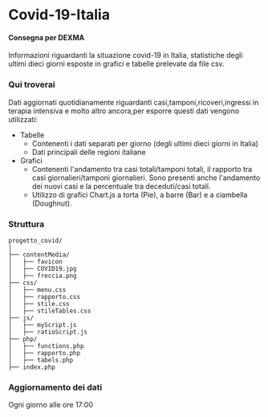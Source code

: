 # Covid-19-Italia
#### Consegna per DEXMA
Informazioni riguardanti la situazione covid-19 in Italia, statistiche degli ultimi dieci giorni esposte in grafici e tabelle prelevate da file csv.

### Qui troverai
Dati aggiornati quotidianamente riguardanti casi,tamponi,ricoveri,ingressi in terapia intensiva e molto altro ancora,per esporre questi dati vengono utilizzati:
* Tabelle
  * Contenenti i dati separati per giorno (degli ultimi dieci giorni in Italia)
  * Dati principali delle regioni italiane
* Grafici 
  * Contenenti l'andamento tra casi totali/tamponi totali, il rapporto tra casi giornalieri/tamponi giornalieri. Sono presenti anche l'andamento dei nuovi casi e la percentuale tra deceduti/casi totali.
  * Utilizzo di grafici Chart.js a torta (Pie), a barre (Bar) e a ciambella (Doughnut).

### Struttura 
```
progetto_covid/
│
├── contentMedia/
│   ├── favicon
│   ├── COVID19.jpg
│   ├── freccia.png
├── css/
│   ├── menu.css
│   ├── rapporto.css
│   ├── stile.css
│   ├── stileTables.css
├── js/
│   ├── myScript.js
│   ├── ratioScript.js
├── php/
│   ├── functions.php
│   ├── rapporto.php
│   ├── tabels.php
├── index.php
```

### Aggiornamento dei dati
Ogni giorno alle ore 17:00

